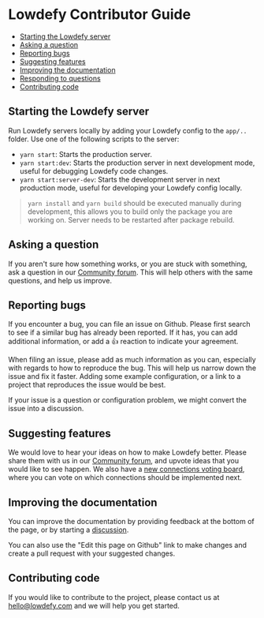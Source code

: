 # Lowdefy Contributor Guide

- [Starting the Lowdefy server](#starting-the-lowdefy-server)
- [Asking a question](#asking-a-question)
- [Reporting bugs](#reporting-bugs)
- [Suggesting features](#suggesting-features)
- [Improving the documentation](#improving-the-documentation)
- [Responding to questions](#responding-to-questions)
- [Contributing code](#contributing-code)

## Starting the Lowdefy server

Run Lowdefy servers locally by adding your Lowdefy config to the `app/..` folder. Use one of the following scripts to the server:

- `yarn start`: Starts the production server.
- `yarn start:dev`: Starts the production server in next development mode, useful for debugging Lowdefy code changes.
- `yarn start:server-dev`: Starts the development server in next production mode, useful for developing your Lowdefy config locally.

> `yarn install` and `yarn build` should be executed manually during development, this allows you to build only the package you are working on. Server needs to be restarted after package rebuild.

## Asking a question

If you aren't sure how something works, or you are stuck with something, ask a question in our [Community forum](https://github.com/lowdefy/lowdefy/discussions). This will help others with the same questions, and help us improve.

## Reporting bugs

If you encounter a bug, you can file an issue on Github. Please first search to see if a similar bug has already been reported. If it has, you can add additional information, or add a 👍 reaction to indicate your agreement.

When filing an issue, please add as much information as you can, especially with regards to how to reproduce the bug. This will help us narrow down the issue and fix it faster. Adding some example configuration, or a link to a project that reproduces the issue would be best.

If your issue is a question or configuration problem, we might convert the issue into a discussion.

## Suggesting features

We would love to hear your ideas on how to make Lowdefy better. Please share them with us in our [Community forum](https://github.com/lowdefy/lowdefy/discussions), and upvote ideas that you would like to see happen. We also have a [new connections voting board](https://github.com/lowdefy/lowdefy/discussions/309), where you can vote on which connections should be implemented next.

## Improving the documentation

You can improve the documentation by providing feedback at the bottom of the page, or by starting a [discussion](https://github.com/lowdefy/lowdefy/discussions/categories/docs).

You can also use the "Edit this page on Github" link to make changes and create a pull request with your suggested changes.

## Contributing code

If you would like to contribute to the project, please contact us at hello@lowdefy.com and we will help you get started.

